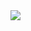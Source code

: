 <img src="https://imgur.com/jfMaS6S">

<!--
**DUrizarSis/DUrizarSis** is a ✨ _special_ ✨ repository because its `README.md` (this file) appears on your GitHub profile.

## About me

- 🔭 Fullstack Developer
- 🌱 I’m currently learning ...
- 👯 I’m looking to collaborate on ...
- 🤔 I’m looking for help with ...
- 💬 Ask me about ...
- 📫 How to reach me: ...
- 😄 Pronouns: ...
- ⚡ Fun fact: ...
-->
